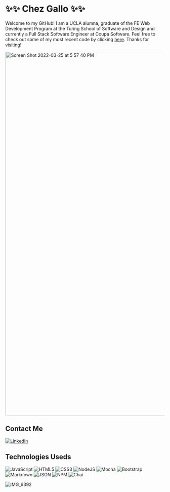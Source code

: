 # ✨✨ Chez Gallo ✨✨

Welcome to my GitHub! I am a UCLA alumna, graduate of the FE Web Development Program at the Turing School of Software and Design and currently a Full Stack Software Engineer at Coupa Software. Feel free to check out some of my most recent code by clicking [here](https://github.com/cagallo?tab=repositories). Thanks for visiting!

<img width="1147" alt="Screen Shot 2022-03-25 at 5 57 40 PM" src="https://user-images.githubusercontent.com/78453792/160215873-a43aae9f-4898-469d-a087-cba881ba630a.png">

## Contact Me

[![LinkedIn](https://img.shields.io/badge/linkedin-%230077B5.svg?style=for-the-badge&logo=linkedin&logoColor=white)](https://www.linkedin.com/in/chez-gallo-501bb421b)

## Technologies Useds

![JavaScript](https://img.shields.io/badge/javascript-%23323330.svg?style=for-the-badge&logo=javascript&logoColor=%23F7DF1E)
![HTML5](https://img.shields.io/badge/html5-%23E34F26.svg?style=for-the-badge&logo=html5&logoColor=white)
![CSS3](https://img.shields.io/badge/css3-%231572B6.svg?style=for-the-badge&logo=css3&logoColor=white)
![NodeJS](https://img.shields.io/badge/node.js-6DA55F?style=for-the-badge&logo=node.js&logoColor=white)
![Mocha](https://img.shields.io/badge/-mocha-%238D6748?style=for-the-badge&logo=mocha&logoColor=white)
![Bootstrap](https://img.shields.io/badge/bootstrap-%23563D7C.svg?style=for-the-badge&logo=bootstrap&logoColor=white)
![Markdown](https://img.shields.io/badge/markdown-%23000000.svg?style=for-the-badge&logo=markdown&logoColor=white)
![JSON](https://img.shields.io/badge/json-5E5C5C?style=for-the-badge&logo=json&logoColor=white)
![NPM](https://img.shields.io/badge/npm-CB3837?style=for-the-badge&logo=npm&logoColor=white)
![Chai](https://img.shields.io/badge/chai-A30701?style=for-the-badge&logo=chai&logoColor=white)


![IMG_6392](https://user-images.githubusercontent.com/78453792/144640278-6d477e38-96e1-4e9e-8125-aead4812c023.jpg)
